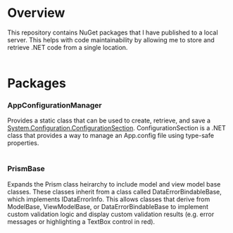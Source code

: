 # Overview
This repository contains NuGet packages that I have published to a local server. This helps with code maintainability by allowing me to store and retrieve .NET code from a single location.  
<br/>
# Packages
### AppConfigurationManager
Provides a static class that can be used to create, retrieve, and save a [System.Configuration.ConfigurationSection](https://docs.microsoft.com/en-us/dotnet/api/system.configuration.configurationsection?view=netframework-4.7.2). ConfigurationSection is a .NET class that provides a way to manage an App.config file using type-safe properties.   
<br/>

### PrismBase
Expands the Prism class heirarchy to include model and view model base classes. These classes inherit from a class called DataErrorBindableBase, which implements IDataErrorInfo. This allows classes that derive from ModelBase, ViewModelBase, or DataErrorBindableBase to implement custom validation logic and display custom validation results (e.g. error messages or highlighting a TextBox control in red).
